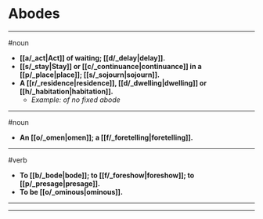 # Abodes
---
#noun
- **[[a/_act|Act]] of waiting; [[d/_delay|delay]].**
- **[[s/_stay|Stay]] or [[c/_continuance|continuance]] in a [[p/_place|place]]; [[s/_sojourn|sojourn]].**
- **A [[r/_residence|residence]], [[d/_dwelling|dwelling]] or [[h/_habitation|habitation]].**
	- _Example: of no fixed abode_
---
#noun
- **An [[o/_omen|omen]]; a [[f/_foretelling|foretelling]].**
---
#verb
- **To [[b/_bode|bode]]; to [[f/_foreshow|foreshow]]; to [[p/_presage|presage]].**
- **To be [[o/_ominous|ominous]].**
---
---
